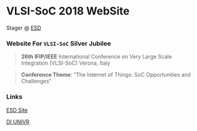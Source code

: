 # VLSI-SoC 2018 WebSite

Stager @ [ESD](http://esd.scienze.univr.it/index.php/it/home.html "ESD UniVr")

### Website For `VLSI-SoC` Silver Jubilee

> **26th IFIP/IEEE** International Conference on Very Large Scale Integration (VLSI-SoC)
Verona, Italy

> **Conference Theme**: “The Internet of Things: SoC Opportunities and Challenges“

### Links
[ESD Site](http://esd.scienze.univr.it/index.php/it/home.html "ESD UniVr")

[DI UNIVR](http://www.di.univr.it "DI UniVr")
